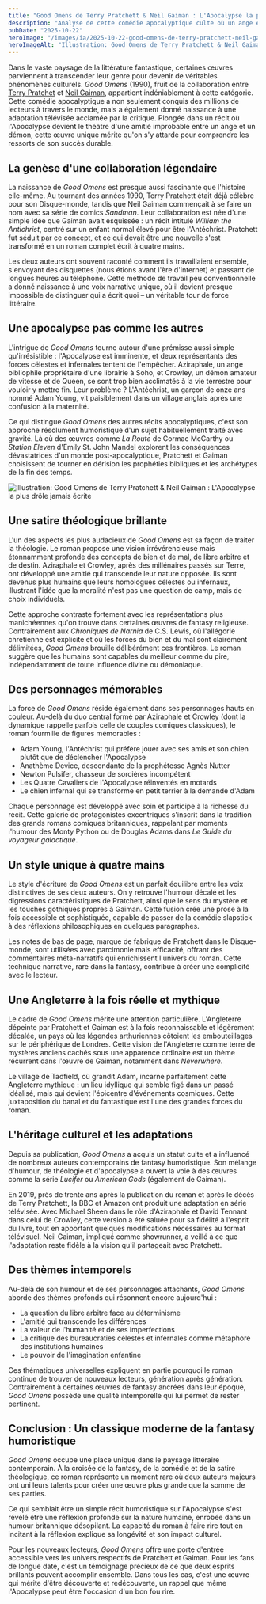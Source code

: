 ```yaml
---
title: "Good Omens de Terry Pratchett & Neil Gaiman : L'Apocalypse la plus drôle jamais écrite"
description: "Analyse de cette comédie apocalyptique culte où un ange et un démon tentent d'empêcher la fin du monde, entre humour britannique et réflexions théologiques."
pubDate: "2025-10-22"
heroImage: "/images/ia/2025-10-22-good-omens-de-terry-pratchett-neil-gaiman-l-apocalypse-la-pl-097c68-hero/2025-10-22-good-omens-de-terry-pratchett-neil-gaiman-l-apocalypse-la-pl-097c68-hero.png"
heroImageAlt: "Illustration: Good Omens de Terry Pratchett & Neil Gaiman : L'Apocalypse la plus drôle jamais écrite"
---
```


Dans le vaste paysage de la littérature fantastique, certaines œuvres parviennent à transcender leur genre pour devenir de véritables phénomènes culturels. *Good Omens* (1990), fruit de la collaboration entre [Terry Pratchet](https://sherpas.com/blog/terry-pratchett/) et [Neil Gaiman](https://fr.wikipedia.org/wiki/Neil_Gaiman), appartient indéniablement à cette catégorie. Cette comédie apocalyptique a non seulement conquis des millions de lecteurs à travers le monde, mais a également donné naissance à une adaptation télévisée acclamée par la critique. Plongée dans un récit où l'Apocalypse devient le théâtre d'une amitié improbable entre un ange et un démon, cette œuvre unique mérite qu'on s'y attarde pour comprendre les ressorts de son succès durable.



## La genèse d'une collaboration légendaire

La naissance de *Good Omens* est presque aussi fascinante que l'histoire elle-même. Au tournant des années 1990, Terry Pratchett était déjà célèbre pour son Disque-monde, tandis que Neil Gaiman commençait à se faire un nom avec sa série de comics *Sandman*. Leur collaboration est née d'une simple idée que Gaiman avait esquissée : un récit intitulé *William the Antichrist*, centré sur un enfant normal élevé pour être l'Antéchrist. Pratchett fut séduit par ce concept, et ce qui devait être une nouvelle s'est transformé en un roman complet écrit à quatre mains.

Les deux auteurs ont souvent raconté comment ils travaillaient ensemble, s'envoyant des disquettes (nous étions avant l'ère d'internet) et passant de longues heures au téléphone. Cette méthode de travail peu conventionnelle a donné naissance à une voix narrative unique, où il devient presque impossible de distinguer qui a écrit quoi – un véritable tour de force littéraire.

## Une apocalypse pas comme les autres

L'intrigue de *Good Omens* tourne autour d'une prémisse aussi simple qu'irrésistible : l'Apocalypse est imminente, et deux représentants des forces célestes et infernales tentent de l'empêcher. Aziraphale, un ange bibliophile propriétaire d'une librairie à Soho, et Crowley, un démon amateur de vitesse et de Queen, se sont trop bien acclimatés à la vie terrestre pour vouloir y mettre fin. Leur problème ? L'Antéchrist, un garçon de onze ans nommé Adam Young, vit paisiblement dans un village anglais après une confusion à la maternité.

Ce qui distingue *Good Omens* des autres récits apocalyptiques, c'est son approche résolument humoristique d'un sujet habituellement traité avec gravité. Là où des œuvres comme *La Route* de Cormac McCarthy ou *Station Eleven* d'Emily St. John Mandel explorent les conséquences dévastatrices d'un monde post-apocalyptique, Pratchett et Gaiman choisissent de tourner en dérision les prophéties bibliques et les archétypes de la fin des temps.

<picture><source srcset="/images/ia/2025-10-22-good-omens-de-terry-pratchett-neil-gaiman-l-apocalypse-la-pl-097c68-inline/2025-10-22-good-omens-de-terry-pratchett-neil-gaiman-l-apocalypse-la-pl-097c68-inline.avif" type="image/avif" /><source srcset="/images/ia/2025-10-22-good-omens-de-terry-pratchett-neil-gaiman-l-apocalypse-la-pl-097c68-inline/2025-10-22-good-omens-de-terry-pratchett-neil-gaiman-l-apocalypse-la-pl-097c68-inline.webp" type="image/webp" /><img src="/images/ia/2025-10-22-good-omens-de-terry-pratchett-neil-gaiman-l-apocalypse-la-pl-097c68-inline/2025-10-22-good-omens-de-terry-pratchett-neil-gaiman-l-apocalypse-la-pl-097c68-inline.png" alt="Illustration: Good Omens de Terry Pratchett & Neil Gaiman : L'Apocalypse la plus drôle jamais écrite" loading="lazy" decoding="async" /></picture>


## Une satire théologique brillante

L'un des aspects les plus audacieux de *Good Omens* est sa façon de traiter la théologie. Le roman propose une vision irrévérencieuse mais étonnamment profonde des concepts de bien et de mal, de libre arbitre et de destin. Aziraphale et Crowley, après des millénaires passés sur Terre, ont développé une amitié qui transcende leur nature opposée. Ils sont devenus plus humains que leurs homologues célestes ou infernaux, illustrant l'idée que la moralité n'est pas une question de camp, mais de choix individuels.

Cette approche contraste fortement avec les représentations plus manichéennes qu'on trouve dans certaines œuvres de fantasy religieuse. Contrairement aux *Chroniques de Narnia* de C.S. Lewis, où l'allégorie chrétienne est explicite et où les forces du bien et du mal sont clairement délimitées, *Good Omens* brouille délibérément ces frontières. Le roman suggère que les humains sont capables du meilleur comme du pire, indépendamment de toute influence divine ou démoniaque.

## Des personnages mémorables

La force de *Good Omens* réside également dans ses personnages hauts en couleur. Au-delà du duo central formé par Aziraphale et Crowley (dont la dynamique rappelle parfois celle de couples comiques classiques), le roman fourmille de figures mémorables :

- Adam Young, l'Antéchrist qui préfère jouer avec ses amis et son chien plutôt que de déclencher l'Apocalypse
- Anathème Device, descendante de la prophétesse Agnès Nutter
- Newton Pulsifer, chasseur de sorcières incompétent
- Les Quatre Cavaliers de l'Apocalypse réinventés en motards
- Le chien infernal qui se transforme en petit terrier à la demande d'Adam

Chaque personnage est développé avec soin et participe à la richesse du récit. Cette galerie de protagonistes excentriques s'inscrit dans la tradition des grands romans comiques britanniques, rappelant par moments l'humour des Monty Python ou de Douglas Adams dans *Le Guide du voyageur galactique*.

## Un style unique à quatre mains

Le style d'écriture de *Good Omens* est un parfait équilibre entre les voix distinctives de ses deux auteurs. On y retrouve l'humour décalé et les digressions caractéristiques de Pratchett, ainsi que le sens du mystère et les touches gothiques propres à Gaiman. Cette fusion crée une prose à la fois accessible et sophistiquée, capable de passer de la comédie slapstick à des réflexions philosophiques en quelques paragraphes.

Les notes de bas de page, marque de fabrique de Pratchett dans le Disque-monde, sont utilisées avec parcimonie mais efficacité, offrant des commentaires méta-narratifs qui enrichissent l'univers du roman. Cette technique narrative, rare dans la fantasy, contribue à créer une complicité avec le lecteur.

## Une Angleterre à la fois réelle et mythique

Le cadre de *Good Omens* mérite une attention particulière. L'Angleterre dépeinte par Pratchett et Gaiman est à la fois reconnaissable et légèrement décalée, un pays où les légendes arthuriennes côtoient les embouteillages sur le périphérique de Londres. Cette vision de l'Angleterre comme terre de mystères anciens cachés sous une apparence ordinaire est un thème récurrent dans l'œuvre de Gaiman, notamment dans *Neverwhere*.

Le village de Tadfield, où grandit Adam, incarne parfaitement cette Angleterre mythique : un lieu idyllique qui semble figé dans un passé idéalisé, mais qui devient l'épicentre d'événements cosmiques. Cette juxtaposition du banal et du fantastique est l'une des grandes forces du roman.

## L'héritage culturel et les adaptations

Depuis sa publication, *Good Omens* a acquis un statut culte et a influencé de nombreux auteurs contemporains de fantasy humoristique. Son mélange d'humour, de théologie et d'apocalypse a ouvert la voie à des œuvres comme la série *Lucifer* ou *American Gods* (également de Gaiman).

En 2019, près de trente ans après la publication du roman et après le décès de Terry Pratchett, la BBC et Amazon ont produit une adaptation en série télévisée. Avec Michael Sheen dans le rôle d'Aziraphale et David Tennant dans celui de Crowley, cette version a été saluée pour sa fidélité à l'esprit du livre, tout en apportant quelques modifications nécessaires au format télévisuel. Neil Gaiman, impliqué comme showrunner, a veillé à ce que l'adaptation reste fidèle à la vision qu'il partageait avec Pratchett.

## Des thèmes intemporels

Au-delà de son humour et de ses personnages attachants, *Good Omens* aborde des thèmes profonds qui résonnent encore aujourd'hui :

- La question du libre arbitre face au déterminisme
- L'amitié qui transcende les différences
- La valeur de l'humanité et de ses imperfections
- La critique des bureaucraties célestes et infernales comme métaphore des institutions humaines
- Le pouvoir de l'imagination enfantine

Ces thématiques universelles expliquent en partie pourquoi le roman continue de trouver de nouveaux lecteurs, génération après génération. Contrairement à certaines œuvres de fantasy ancrées dans leur époque, *Good Omens* possède une qualité intemporelle qui lui permet de rester pertinent.

## Conclusion : Un classique moderne de la fantasy humoristique

*Good Omens* occupe une place unique dans le paysage littéraire contemporain. À la croisée de la fantasy, de la comédie et de la satire théologique, ce roman représente un moment rare où deux auteurs majeurs ont uni leurs talents pour créer une œuvre plus grande que la somme de ses parties.

Ce qui semblait être un simple récit humoristique sur l'Apocalypse s'est révélé être une réflexion profonde sur la nature humaine, enrobée dans un humour britannique désopilant. La capacité du roman à faire rire tout en incitant à la réflexion explique sa longévité et son impact culturel.

Pour les nouveaux lecteurs, *Good Omens* offre une porte d'entrée accessible vers les univers respectifs de Pratchett et Gaiman. Pour les fans de longue date, c'est un témoignage précieux de ce que deux esprits brillants peuvent accomplir ensemble. Dans tous les cas, c'est une œuvre qui mérite d'être découverte et redécouverte, un rappel que même l'Apocalypse peut être l'occasion d'un bon fou rire.